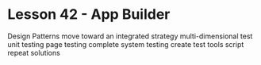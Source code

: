 # Lesson 42 - App Builder

Design Patterns
            move toward an integrated strategy
            multi-dimensional test
                unit testing
                page testing
                complete system testing
            create test tools
            script repeat solutions


